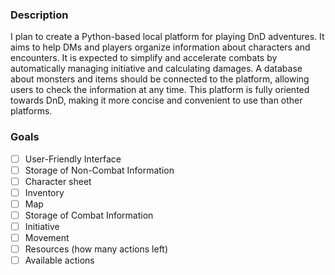 ### Description
I plan to create a Python-based local platform for playing DnD adventures. It aims to help DMs and players organize information about characters and encounters. It is expected to simplify and accelerate combats by automatically managing initiative and calculating damages. A database about monsters and items should be connected to the platform, allowing users to check the information at any time. This platform is fully oriented towards DnD, making it more concise and convenient to use than other platforms. 

### Goals
- [ ] User-Friendly Interface
- [ ] Storage of Non-Combat Information
- [ ]   Character sheet
- [ ]   Inventory
- [ ]   Map
- [ ] Storage of Combat Information
- [ ]   Initiative
- [ ]   Movement
- [ ]   Resources (how many actions left)
- [ ]   Available actions
